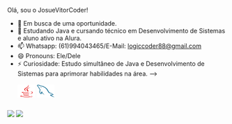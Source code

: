 Olá, sou o JosueVitorCoder!
- 🔭 Em busca de uma oportunidade.
- 🌱 Estudando Java e cursando técnico em Desenvolvimento de Sistemas e aluno ativo na Alura.
- 📫 Whatsapp: (61)994043465/E-Mail: logiccoder88@gmail.com
- 😄 Pronouns: Ele/Dele
- ⚡ Curiosidade: Estudo simultâneo de Java e Desenvolvimento de Sistemas para aprimorar habilidades na área.
-->
  <div style="display: inline_block"><br>
  <img align="center" alt="Rafa-Js" height="30" width="40" src="https://raw.githubusercontent.com/devicons/devicon/master/icons/java/java-plain.svg">
  <img align="center" alt="Rafa-Ts" height="30" width="40" src="https://raw.githubusercontent.com/devicons/devicon/master/icons/mysql/mysql-plain.svg">
</div>
  
  ##
 
<div>
  <a href = "mailto:logiccoder88@gmail.com"><img src="https://img.shields.io/badge/-Gmail-%23333?style=for-the-badge&logo=gmail&logoColor=white" target="_blank"></a>
  <a href="https://www.linkedin.com/in/josué-vítor-b85061284/" target="_blank"><img src="https://img.shields.io/badge/-LinkedIn-%230077B5?style=for-the-badge&logo=linkedin&logoColor=white" target="_blank"></a> 
  
</div>

